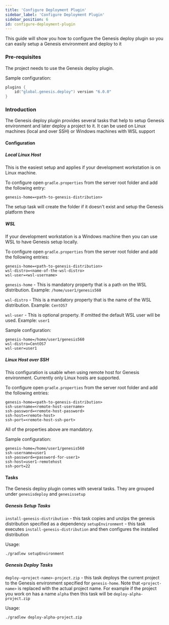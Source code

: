 ```yaml
---
title: 'Configure Deployment Plugin'
sidebar_label: 'Configure Deployment Plugin'
sidebar_position: 6
id: configure-deployment-plugin
---
```


This guide will show you how to configure the Genesis deploy plugin so you can easily setup a Genesis environment and deploy to it

### Pre-requisites

The project needs to use the Genesis deploy plugin. 

Sample configuration:
```kotlin
plugins {
    id("global.genesis.deploy") version "6.0.0"
}
```

### Introduction
The Genesis deploy plugin provides several tasks that help to setup Genesis environment and later deploy a project to it. It can be used on Linux machines (local and over SSH) or Windows machines with WSL support

#### Configuration

##### Local Linux Host 
This is the easiest setup and applies if your development workstation is on Linux machine.

To configure open `gradle.properties` from the server root folder and add the following entry:
```properties
genesis-home=<path-to-genesis-distribution>
```

The setup task will create the folder if it doesn't exist and setup the Genesis platform there

##### WSL
If your development workstation is a Windows machine then you can use WSL to have Genesis setup locally.

To configure open `gradle.properties` from the server root folder and add the following entries:
```properties
genesis-home=<path-to-genesis-distribution>
wsl-distro=<name-of-the-wsl-distro>
wsl-user=<wsl-username>
```

`genesis-home` - This is mandatory property that is a path on the WSL distribution. Example: `/home/user1/genesis560`

`wsl-distro` - This is a mandatory property that is the name of the WSL distribution. Example: `CentOS7`

`wsl-user` - This is optional property. If omitted the default WSL user will be used. Example: `user1` 

Sample configuration:
```properties
genesis-home=/home/user1/genesis560
wsl-distro=CentOS7
wsl-user=user1
```

##### Linux Host over SSH
This configuration is usable when using remote host for Genesis environment. Currently only Linux hosts are supported.

To configure open `gradle.properties` from the server root folder and add the following entries:
```properties
genesis-home=<path-to-genesis-distribution>
ssh-username=<remote-host-username>
ssh-password=<remote-host-password>
ssh-host=<remote-host>
ssh-port=<remote-host-ssh-port>
```

All of the properties above are mandatory.

Sample configuration:
```properties
genesis-home=/home/user1/genesis560
ssh-username=user1
ssh-password=<password-for-user1>
ssh-host=user1-remotehost
ssh-port=22
```

#### Tasks

The Genesis deploy plugin comes with several tasks. They are grouped under `genesisdeploy` and `genesissetup`

##### Genesis Setup Tasks

`install-genesis-distribution` - this task copies and unzips the genesis distribution specified as a dependency
`setupEnvironment` - this task executes `install-genesis-distribution` and then configures the installed distribution

Usage:
```shell
./gradlew setupEnvironment
```

##### Genesis Deploy Tasks

`deploy-<project-name>-project.zip` - this task deploys the current project to the Genesis environment specified for `genesis-home`. Note that `<project-name>` is replaced with the actual project name. For example if the project you work on has a name `alpha` then this task will be `deploy-alpha-project.zip`

Usage:
```shell
./gradlew deploy-alpha-project.zip
```

